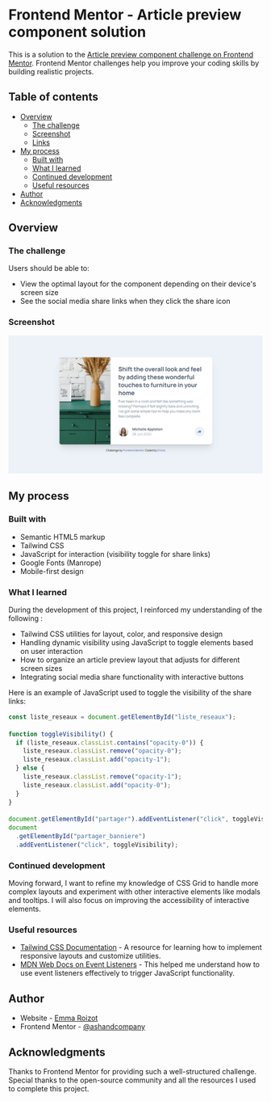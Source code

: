 # Frontend Mentor - Article preview component solution

This is a solution to the [Article preview component challenge on Frontend Mentor](https://www.frontendmentor.io/challenges/article-preview-component-dYBN_pYFT). Frontend Mentor challenges help you improve your coding skills by building realistic projects. 

## Table of contents

- [Overview](#overview)
  - [The challenge](#the-challenge)
  - [Screenshot](#screenshot)
  - [Links](#links)
- [My process](#my-process)
  - [Built with](#built-with)
  - [What I learned](#what-i-learned)
  - [Continued development](#continued-development)
  - [Useful resources](#useful-resources)
- [Author](#author)
- [Acknowledgments](#acknowledgments)

## Overview

### The challenge

Users should be able to:

- View the optimal layout for the component depending on their device's screen size
- See the social media share links when they click the share icon

### Screenshot

![](./screenshot.png)

## My process

### Built with

- Semantic HTML5 markup
- Tailwind CSS
- JavaScript for interaction (visibility toggle for share links)
- Google Fonts (Manrope)
- Mobile-first design

### What I learned

During the development of this project, I reinforced my understanding of the following :

- Tailwind CSS utilities for layout, color, and responsive design
- Handling dynamic visibility using JavaScript to toggle elements based on user interaction
- How to organize an article preview layout that adjusts for different screen sizes
- Integrating social media share functionality with interactive buttons

Here is an example of JavaScript used to toggle the visibility of the share links:

```js
const liste_reseaux = document.getElementById("liste_reseaux");

function toggleVisibility() {
  if (liste_reseaux.classList.contains("opacity-0")) {
    liste_reseaux.classList.remove("opacity-0");
    liste_reseaux.classList.add("opacity-1");
  } else {
    liste_reseaux.classList.remove("opacity-1");
    liste_reseaux.classList.add("opacity-0");
  }
}

document.getElementById("partager").addEventListener("click", toggleVisibility);
document
  .getElementById("partager_banniere")
  .addEventListener("click", toggleVisibility);
```

### Continued development

Moving forward, I want to refine my knowledge of CSS Grid to handle more complex layouts and experiment with other interactive elements like modals and tooltips. I will also focus on improving the accessibility of interactive elements.

### Useful resources

- [Tailwind CSS Documentation](https://tailwindcss.com/docs) - A resource for learning how to implement responsive layouts and customize utilities.
- [MDN Web Docs on Event Listeners](https://developer.mozilla.org/en-US/docs/Web/API/EventTarget/addEventListener) - This helped me understand how to use event listeners effectively to trigger JavaScript functionality.

## Author

- Website - [Emma Roizot](https://www.your-site.com)
- Frontend Mentor - [@ashandcompany](https://www.frontendmentor.io/profile/ashandcompany)

## Acknowledgments

Thanks to Frontend Mentor for providing such a well-structured challenge. Special thanks to the open-source community and all the resources I used to complete this project.
